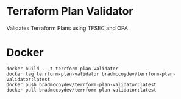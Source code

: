# Terraform Plan Validator
Validates Terraform Plans using TFSEC and OPA

# Docker
``` 
docker build . -t terrform-plan-validator
docker tag terrform-plan-validator bradmccoydev/terrform-plan-validator:latest
docker push bradmccoydev/terrform-plan-validator:latest
docker pull bradmccoydev/terrform-plan-validator:latest
```
